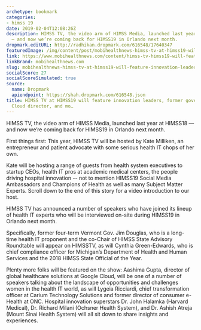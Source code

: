 ```yaml
---
archetype: bookmark
categories:
- himss 19
date: 2019-02-04T12:08:26Z
description: HIMSS TV, the video arm of HIMSS Media, launched last year at HIMSS18
  — and now we’re coming back for HIMSS19 in Orlando next month.
dropmark.editURL: http://radhikan.dropmark.com/616548/17640347
featuredImage: /img/content/post/mobihealthnews-himss-tv-at-himss19-will-feature-innovation-leaders-former-governor-google-cloud-director-and-mo.JPG
link: https://www.mobihealthnews.com/content/himss-tv-himss19-will-feature-innovation-leaders-former-us-cto-livongo-ceo-and-more
linkBrand: mobihealthnews.com
slug: mobihealthnews-himss-tv-at-himss19-will-feature-innovation-leaders-former-governor-google-cloud-director-and-mo
socialScore: 27
socialScoreSimulated: true
source:
  name: Dropmark
  apiendpoint: https://shah.dropmark.com/616548.json
title: HIMSS TV at HIMSS19 will feature innovation leaders, former governor, Google
  Cloud director, and mo…
---
```

HIMSS TV, the video arm of HIMSS Media, launched last year at HIMSS18 — and now we’re coming back for HIMSS19 in Orlando next month.

First things first: This year, HIMSS TV will be hosted by Kate Milliken, an entrepreneur and patient advocate with some serious health IT chops of her own.

Kate will be hosting a range of guests from health system executives to startup CEOs, health IT pros at academic medical centers, the people driving hospital innovation -- not to mention HIMSS19 Social Media Ambassadors and Champions of Health as well as many Subject Matter Experts. Scroll down to the end of this story for a video introduction to our host.

HIMSS TV has announced a number of speakers who have joined its lineup of health IT experts who will be interviewed on-site during HIMSS19 in Orlando next month.

Specifically, former four-term Vermont Gov. Jim Douglas, who is a long-time health IT proponent and the co-Chair of HIMSS State Advisory Roundtable will appear on HIMSSTV, as will Cynthia Green-Edwards, who is chief compliance officer for Michigan’s Department of Health and Human Services and the 2018 HIMSS State Official of the Year.

Plenty more folks will be featured on the show: Aashima Gupta, director of global healthcare solutions at Google Cloud, will be one of a number of speakers talking about the landscape of opportunities and challenges women in the health IT world, as will Lygeia Ricciardi, chief transformation officer at Carium Technology Solutions and former director of consumer e-Health at ONC. Hospital innovation superstars Dr. John Halamka (Harvard Medical), Dr. Richard Milani (Ochsner Health System), and Dr. Ashish Atreja (Mount Sinai Health System) will all sit down to share insights and experiences.

